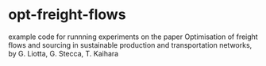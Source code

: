 # opt-freight-flows
example code for runnning experiments on the paper Optimisation of freight flows and sourcing in sustainable production and transportation networks, by G. Liotta, G. Stecca, T. Kaihara

